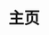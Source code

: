 ---
home: true
icon: home
title: 主页
heroImage: /logo.svg
heroText: VIPTV 云视听
heroFullScreen: true
actions:
  - text: 热门短剧
    icon: file-video
    link: ./vod/duanju/remen
    type: primary 
  - text: 动作片
    icon: photo-film
    link: ./vod/movie/dzp
    type: primary  
---